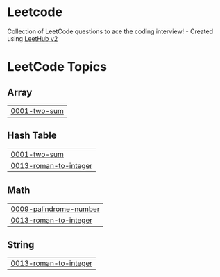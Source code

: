 # Leetcode
Collection of LeetCode questions to ace the coding interview! - Created using [LeetHub v2](https://github.com/arunbhardwaj/LeetHub-2.0)

<!---LeetCode Topics Start-->
# LeetCode Topics
## Array
|  |
| ------- |
| [0001-two-sum](https://github.com/palak0991/Leetcode/tree/master/0001-two-sum) |
## Hash Table
|  |
| ------- |
| [0001-two-sum](https://github.com/palak0991/Leetcode/tree/master/0001-two-sum) |
| [0013-roman-to-integer](https://github.com/palak0991/Leetcode/tree/master/0013-roman-to-integer) |
## Math
|  |
| ------- |
| [0009-palindrome-number](https://github.com/palak0991/Leetcode/tree/master/0009-palindrome-number) |
| [0013-roman-to-integer](https://github.com/palak0991/Leetcode/tree/master/0013-roman-to-integer) |
## String
|  |
| ------- |
| [0013-roman-to-integer](https://github.com/palak0991/Leetcode/tree/master/0013-roman-to-integer) |
<!---LeetCode Topics End-->